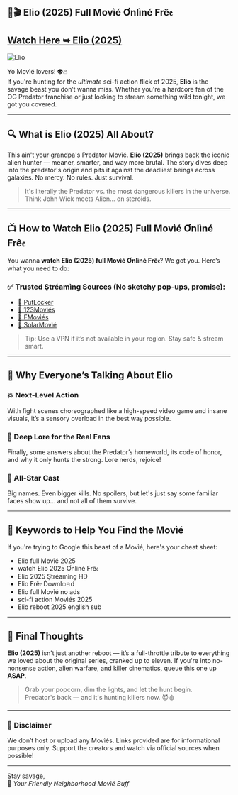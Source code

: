 ## 🔴🎬 Elio (2025) Full Movìé Ơnlìné Frê𝔢

## [Watch Here ➥ Elio (2025)](https://qimovies.com/en/movie/1022787/elio.html)

![Elio](https://image.tmdb.org/t/p/original/sNZzV9UaVjwEQr1f07Tupips0w0.jpg)

Yo Movìé lovers! 👽🔥  
If you're hunting for the *ultimate* sci-fi action flick of 2025, **Elio** is the savage beast you don’t wanna miss. Whether you're a hardcore fan of the OG Predator franchise or just looking to stream something wild tonight, we got you covered.

---

## 🔍 What is Elio (2025) All About?

This ain't your grandpa's Predator Movìé. **Elio (2025)** brings back the iconic alien hunter — meaner, smarter, and way more brutal. The story dives deep into the predator's origin and pits it against the deadliest beings across galaxies. No mercy. No rules. Just survival.

> It's literally the Predator vs. the most dangerous killers in the universe.  
> Think John Wick meets Alien... on steroids.

---

## 📺 How to Watch Elio (2025) Full Movìé Ơnlìné Frê𝔢

You wanna **watch Elio (2025) full Movìé Ơnlìné Frê𝔢**? We got you. Here’s what you need to do:

### ✅ Trusted Ştréamìng Sources (No sketchy pop-ups, promise):

- [🔗 PutLocker](#)
- [🔗 123Movìés](#)
- [🔗 FMovìés](#)
- [🔗 SolarMovìé](#)

> Tip: Use a VPN if it’s not available in your region. Stay safe & stream smart.

---

## 🧠 Why Everyone’s Talking About Elio

### 💥 Next-Level Action
With fight scenes choreographed like a high-speed video game and insane visuals, it’s a sensory overload in the best way possible.

### 🧬 Deep Lore for the Real Fans
Finally, some answers about the Predator’s homeworld, its code of honor, and why it only hunts the strong. Lore nerds, rejoice!

### 🌌 All-Star Cast
Big names. Even bigger kills. No spoilers, but let's just say some familiar faces show up... and not all of them survive.

---

## 🔑 Keywords to Help You Find the Movìé

If you're trying to Google this beast of a Movìé, here's your cheat sheet:

- Elio full Movìé 2025
- watch Elio 2025 Ơnlìné Frê𝔢
- Elio 2025 Ştréamìng HD
- Elio Frê𝔢 Ḋownl𝚘𝚊d
- Elio full Movìé no ads
- sci-fi action Movìés 2025
- Elio reboot 2025 english sub

---

## 🚀 Final Thoughts

**Elio (2025)** isn’t just another reboot — it’s a full-throttle tribute to everything we loved about the original series, cranked up to eleven. If you're into no-nonsense action, alien warfare, and killer cinematics, queue this one up **ASAP**.

> Grab your popcorn, dim the lights, and let the hunt begin.  
> Predator's back — and it's hunting killers now. 😈🩸

---

### 🔗 Disclaimer

We don’t host or upload any Movìés. Links provided are for informational purposes only. Support the creators and watch via official sources when possible!

---

Stay savage,  
🎥 *Your Friendly Neighborhood Movìé Buff*
